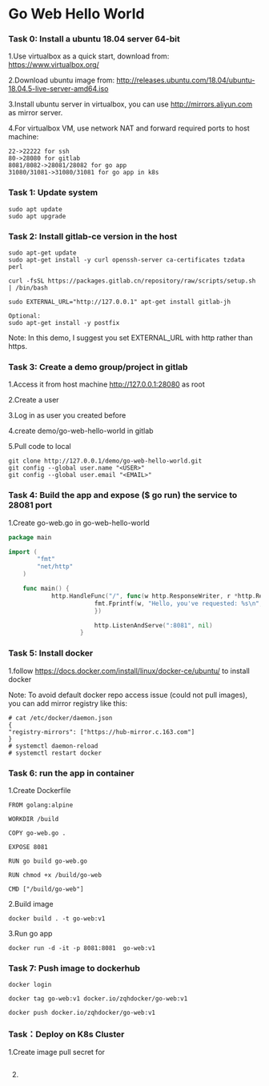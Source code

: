# Go Web Hello World



### Task 0: Install a ubuntu 18.04 server 64-bit

1.Use virtualbox as a quick start, download from: https://www.virtualbox.org/

2.Download ubuntu image from: http://releases.ubuntu.com/18.04/ubuntu-18.04.5-live-server-amd64.iso

3.Install ubuntu server in virtualbox, you can use http://mirrors.aliyun.com as mirror server.

4.For virtualbox VM, use network NAT and forward required ports to host machine:
```
22->22222 for ssh
80->28080 for gitlab
8081/8082->28081/28082 for go app
31080/31081->31080/31081 for go app in k8s
```

### Task 1: Update system
```
sudo apt update
sudo apt upgrade
```

### Task 2: Install gitlab-ce version in the host

```
sudo apt-get update
sudo apt-get install -y curl openssh-server ca-certificates tzdata perl

curl -fsSL https://packages.gitlab.cn/repository/raw/scripts/setup.sh | /bin/bash

sudo EXTERNAL_URL="http://127.0.0.1" apt-get install gitlab-jh

Optional:
sudo apt-get install -y postfix
```
Note: In this demo, I suggest you set EXTERNAL_URL with http rather than https.

### Task 3: Create a demo group/project in gitlab
1.Access it from host machine http://127.0.0.1:28080 as root

2.Create a user

3.Log in as user you created before

4.create demo/go-web-hello-world in gitlab

5.Pull code to local
```
git clone http://127.0.0.1/demo/go-web-hello-world.git
git config --global user.name "<USER>"
git config --global user.email "<EMAIL>"
```

### Task 4: Build the app and expose ($ go run) the service to 28081 port

1.Create go-web.go in go-web-hello-world
```go
package main

import (
	    "fmt"
	    "net/http"
	)

	func main() {
		    http.HandleFunc("/", func(w http.ResponseWriter, r *http.Request) {
			            fmt.Fprintf(w, "Hello, you've requested: %s\n", r.URL.Path)
				        })

					    http.ListenAndServe(":8081", nil)
				    }
```
### Task 5: Install docker
1.follow https://docs.docker.com/install/linux/docker-ce/ubuntu/ to install docker

Note:  To avoid default docker repo access issue (could not pull images), you can add mirror registry like this:
```
# cat /etc/docker/daemon.json
{
"registry-mirrors": ["https://hub-mirror.c.163.com"]
}
# systemctl daemon-reload
# systemctl restart docker
```
### Task 6: run the app in container
1.Create Dockerfile
```
FROM golang:alpine

WORKDIR /build

COPY go-web.go .

EXPOSE 8081

RUN go build go-web.go

RUN chmod +x /build/go-web

CMD ["/build/go-web"]

```
2.Build image
```
docker build . -t go-web:v1
```
3.Run go app
```
docker run -d -it -p 8081:8081  go-web:v1
```
### Task 7: Push image to dockerhub
```
docker login

docker tag go-web:v1 docker.io/zqhdocker/go-web:v1

docker push docker.io/zqhdocker/go-web:v1
```
### Task：Deploy on K8s Cluster
1.Create image pull secret for 
```

```
2.